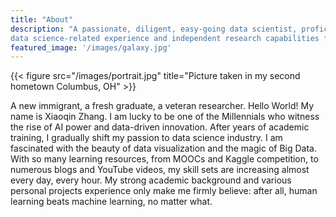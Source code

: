 ```yaml
---
title: "About"
description: "A passionate, diligent, easy-going data scientist, proficient in Python and SQL, with years of
data science-related experience and independent research capabilities from academic settings. Yes, this is Xiaoqin."
featured_image: '/images/galaxy.jpg'
---
```

{{< figure src="/images/portrait.jpg" title="Picture taken in my second hometown Columbus, OH" >}}

A new immigrant, a fresh graduate, a veteran researcher. Hello World! My name is Xiaoqin Zhang.
I am lucky to be one of the Millennials who witness the rise of AI power and data-driven innovation.
After years of academic training, I gradually shift my passion to data science industry.
I am fascinated with the beauty of data visualization and the magic of Big Data. With so many
learning resources, from MOOCs and Kaggle competition, to numerous blogs and
YouTube videos, my skill sets are increasing almost every day, every hour. My strong academic background
and various personal projects experience only make me firmly believe: after all, human learning beats machine
learning, no matter what.

<!-- Some of the highlights:
* Proficiency in Python and MySQL
* Machine Learning modeling and project experience
* Data collection, processing and visualization
* Hands-on experience of Apache Hive and Hadoop
* Knowledge about GCP and AWS, a practitioner
* Entry level Switch and Flask developer skill -->
